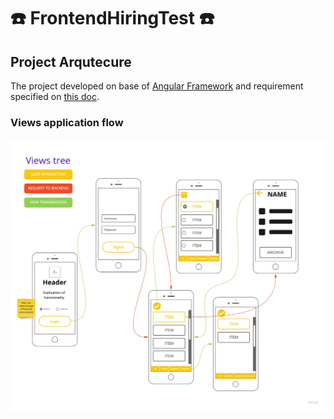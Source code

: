 # :phone: FrontendHiringTest :phone:

## Project Arqutecure

The project developed on base of [Angular Framework](https://angular.io/) and requirement specified on [this doc](./exercise-doc.md).

### Views application flow

![Views application flow](./src/assets/dev/frontend-hiring-test-architecture.jpg)
